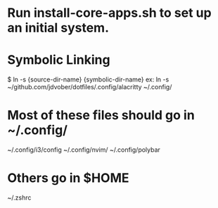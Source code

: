 # Run install-core-apps.sh to set up an initial system.

# Symbolic Linking
$ ln -s {source-dir-name} {symbolic-dir-name}
ex: ln -s ~/github.com/jdvober/dotfiles/.config/alacritty ~/.config/

# Most of these files should go in ~/.config/
~/.config/i3/config
~/.config/nvim/
~/.config/polybar

# Others go in $HOME
~/.zshrc

